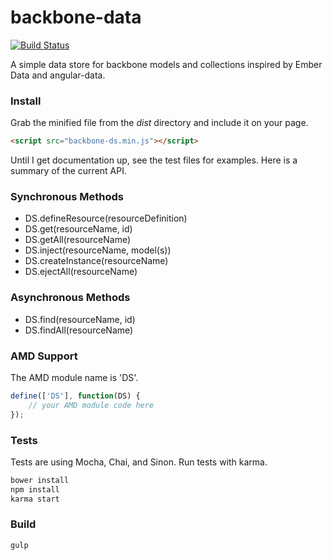 backbone-data
=============

[![Build Status](https://travis-ci.org/skaterdav85/backbone-data.svg)](https://travis-ci.org/skaterdav85/backbone-data)

A simple data store for backbone models and collections inspired by Ember Data and angular-data.

### Install

Grab the minified file from the _dist_ directory and include it on your page.

```html
<script src="backbone-ds.min.js"></script>
```

Until I get documentation up, see the test files for examples. Here is a summary of the current API.

### Synchronous Methods

* DS.defineResource(resourceDefinition)
* DS.get(resourceName, id)
* DS.getAll(resourceName)
* DS.inject(resourceName, model(s))
* DS.createInstance(resourceName)
* DS.ejectAll(resourceName)

### Asynchronous Methods

* DS.find(resourceName, id)
* DS.findAll(resourceName)

### AMD Support

The AMD module name is 'DS'.

```js
define(['DS'], function(DS) {
	// your AMD module code here
});
```

### Tests

Tests are using Mocha, Chai, and Sinon. Run tests with karma.

```js
bower install
npm install
karma start
```

### Build

```
gulp
```
